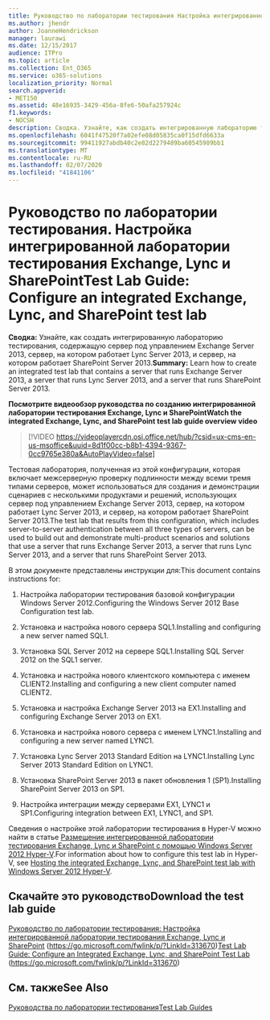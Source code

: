 ```yaml
---
title: Руководство по лаборатории тестирования Настройка интегрированной лаборатории тестирования Exchange, Lync и SharePoint
ms.author: jhendr
author: JoanneHendrickson
manager: laurawi
ms.date: 12/15/2017
audience: ITPro
ms.topic: article
ms.collection: Ent_O365
ms.service: o365-solutions
localization_priority: Normal
search.appverid:
- MET150
ms.assetid: 48e16935-3429-456a-8fe6-50afa257924c
f1.keywords:
- NOCSH
description: Сводка. Узнайте, как создать интегрированную лабораторию тестирования, содержащую сервер под управлением Exchange Server 2013, сервер, на котором работает Lync Server 2013, и сервер, на котором работает SharePoint Server 2013.
ms.openlocfilehash: 6041f47520f7a02efe08d05835ca0f15dfd6633a
ms.sourcegitcommit: 99411927abdb40c2e82d2279489ba60545989bb1
ms.translationtype: MT
ms.contentlocale: ru-RU
ms.lasthandoff: 02/07/2020
ms.locfileid: "41841106"
---
```

# <a name="test-lab-guide-configure-an-integrated-exchange-lync-and-sharepoint-test-lab"></a><span data-ttu-id="ac4f7-103">Руководство по лаборатории тестирования. Настройка интегрированной лаборатории тестирования Exchange, Lync и SharePoint</span><span class="sxs-lookup"><span data-stu-id="ac4f7-103">Test Lab Guide: Configure an integrated Exchange, Lync, and SharePoint test lab</span></span>

 <span data-ttu-id="ac4f7-104">**Сводка:** Узнайте, как создать интегрированную лабораторию тестирования, содержащую сервер под управлением Exchange Server 2013, сервер, на котором работает Lync Server 2013, и сервер, на котором работает SharePoint Server 2013.</span><span class="sxs-lookup"><span data-stu-id="ac4f7-104">**Summary:** Learn how to create an integrated test lab that contains a server that runs Exchange Server 2013, a server that runs Lync Server 2013, and a server that runs SharePoint Server 2013.</span></span>
 
<span data-ttu-id="ac4f7-105">**Посмотрите видеообзор руководства по созданию интегрированной лаборатории тестирования Exchange, Lync и SharePoint**</span><span class="sxs-lookup"><span data-stu-id="ac4f7-105">**Watch the integrated Exchange, Lync, and SharePoint test lab guide overview video**</span></span>

> [!VIDEO https://videoplayercdn.osi.office.net/hub/?csid=ux-cms-en-us-msoffice&uuid=8d1f00cc-b8b1-4394-9367-0cc9765e380a&AutoPlayVideo=false]
 
<span data-ttu-id="ac4f7-106">Тестовая лаборатория, полученная из этой конфигурации, которая включает межсерверную проверку подлинности между всеми тремя типами серверов, может использоваться для создания и демонстрации сценариев с несколькими продуктами и решений, использующих сервер под управлением Exchange Server 2013, сервер, на котором работает Lync Server 2013, и сервер, на котором работает SharePoint Server 2013.</span><span class="sxs-lookup"><span data-stu-id="ac4f7-106">The test lab that results from this configuration, which includes server-to-server authentication between all three types of servers, can be used to build out and demonstrate multi-product scenarios and solutions that use a server that runs Exchange Server 2013, a server that runs Lync Server 2013, and a server that runs SharePoint Server 2013.</span></span>
  
<span data-ttu-id="ac4f7-107">В этом документе представлены инструкции для:</span><span class="sxs-lookup"><span data-stu-id="ac4f7-107">This document contains instructions for:</span></span>
  
1. <span data-ttu-id="ac4f7-108">Настройка лаборатории тестирования базовой конфигурации Windows Server 2012.</span><span class="sxs-lookup"><span data-stu-id="ac4f7-108">Configuring the Windows Server 2012 Base Configuration test lab.</span></span>
    
2. <span data-ttu-id="ac4f7-109">Установка и настройка нового сервера SQL1.</span><span class="sxs-lookup"><span data-stu-id="ac4f7-109">Installing and configuring a new server named SQL1.</span></span>
    
3. <span data-ttu-id="ac4f7-110">Установка SQL Server 2012 на сервере SQL1.</span><span class="sxs-lookup"><span data-stu-id="ac4f7-110">Installing SQL Server 2012 on the SQL1 server.</span></span>
    
4. <span data-ttu-id="ac4f7-111">Установка и настройка нового клиентского компьютера с именем CLIENT2.</span><span class="sxs-lookup"><span data-stu-id="ac4f7-111">Installing and configuring a new client computer named CLIENT2.</span></span>
    
5. <span data-ttu-id="ac4f7-112">Установка и настройка Exchange Server 2013 на EX1.</span><span class="sxs-lookup"><span data-stu-id="ac4f7-112">Installing and configuring Exchange Server 2013 on EX1.</span></span>
    
6. <span data-ttu-id="ac4f7-113">Установка и настройка нового сервера с именем LYNC1.</span><span class="sxs-lookup"><span data-stu-id="ac4f7-113">Installing and configuring a new server named LYNC1.</span></span>
    
7. <span data-ttu-id="ac4f7-114">Установка Lync Server 2013 Standard Edition на LYNC1.</span><span class="sxs-lookup"><span data-stu-id="ac4f7-114">Installing Lync Server 2013 Standard Edition on LYNC1.</span></span>
    
8. <span data-ttu-id="ac4f7-115">Установка SharePoint Server 2013 в пакет обновления 1 (SP1).</span><span class="sxs-lookup"><span data-stu-id="ac4f7-115">Installing SharePoint Server 2013 on SP1.</span></span>
    
9. <span data-ttu-id="ac4f7-116">Настройка интеграции между серверами EX1, LYNC1 и SP1.</span><span class="sxs-lookup"><span data-stu-id="ac4f7-116">Configuring integration between EX1, LYNC1, and SP1.</span></span>
    
<span data-ttu-id="ac4f7-117">Сведения о настройке этой лаборатории тестирования в Hyper-V можно найти в статье [Размещение интегрированной лаборатории тестирования Exchange, Lync и SharePoint с помощью Windows Server 2012 Hyper-V](https://social.technet.microsoft.com/wiki/contents/articles/18483.hosting-the-integrated-exchange-lync-and-sharepoint-test-lab-with-windows-server-2012-hyper-v.aspx).</span><span class="sxs-lookup"><span data-stu-id="ac4f7-117">For information about how to configure this test lab in Hyper-V, see [Hosting the integrated Exchange, Lync, and SharePoint test lab with Windows Server 2012 Hyper-V](https://social.technet.microsoft.com/wiki/contents/articles/18483.hosting-the-integrated-exchange-lync-and-sharepoint-test-lab-with-windows-server-2012-hyper-v.aspx).</span></span>
  
## <a name="download-the-test-lab-guide"></a><span data-ttu-id="ac4f7-118">Скачайте это руководство</span><span class="sxs-lookup"><span data-stu-id="ac4f7-118">Download the test lab guide</span></span>

<span data-ttu-id="ac4f7-119">[Руководство по лаборатории тестирования: Настройка интегрированной лаборатории тестирования Exchange, Lync и SharePoint](https://go.microsoft.com/fwlink/p/?LinkId=313670) (https://go.microsoft.com/fwlink/p/?LinkId=313670)</span><span class="sxs-lookup"><span data-stu-id="ac4f7-119">[Test Lab Guide: Configure an Integrated Exchange, Lync, and SharePoint Test Lab](https://go.microsoft.com/fwlink/p/?LinkId=313670) (https://go.microsoft.com/fwlink/p/?LinkId=313670)</span></span>
  
## <a name="see-also"></a><span data-ttu-id="ac4f7-120">См. также</span><span class="sxs-lookup"><span data-stu-id="ac4f7-120">See Also</span></span>

[<span data-ttu-id="ac4f7-121">Руководства по лаборатории тестирования</span><span class="sxs-lookup"><span data-stu-id="ac4f7-121">Test Lab Guides</span></span>](https://go.microsoft.com/fwlink/p/?LinkId=202817)




